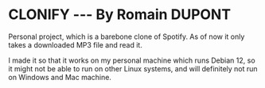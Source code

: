 # CLONIFY --- By Romain DUPONT

Personal project, which is a barebone clone of Spotify. As of now it only takes a downloaded MP3 file and read it. 

I made it so that it works on my personal machine which runs Debian 12, so it might not be able to run on other Linux systems, and will definitely not run on Windows and Mac machine.
